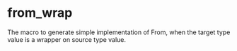 # from_wrap
The macro to generate simple implementation of From, when the target type value is a wrapper on source type value.
